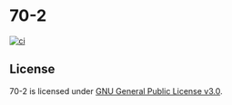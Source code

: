 # 70-2
[![ci](https://github.com/ttiimmothy/70-2/actions/workflows/ci.yml/badge.svg)](https://github.com/ttiimmothy/70-2/actions/workflows/ci.yml)

## License

70-2 is licensed under [GNU General Public License v3.0](LICENSE).
